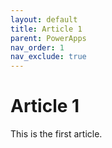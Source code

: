 ```yaml
---
layout: default
title: Article 1
parent: PowerApps
nav_order: 1
nav_exclude: true
---
```


# Article 1
This is the first article.
